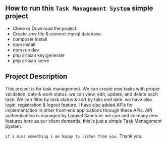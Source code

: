 ## How to run this `Task Management System` simple project
* Clone or Download the project.
* Create .env file & connect mysql database.
* composer install
* npm install
* npm run dev
* php artisan key:generate
* php artisan serve

## Project Description 
This project is for task management. We can create new tasks with proper validation, date & work status. we can view, edit, update, and delete each task. We can filter by task status & sort by taks end date. we have also login, registration & logout feature. I have also added APIs for implementation in other front-end applications through these APIs. API authentication is managed by Laravel Sanctum. we can add so many new features here as our client demands. this is just a simple Task Management System.

`if i miss something i am happy to listen from you.`
Thank you.


